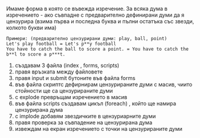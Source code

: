 Имаме форма в която се въвежда изречение. За всяка дума в изречението - ако съвпадне с предварително дефинирани думи да я цензурира (взима първа и последна буква и пълни остатъка със звезди, колкото букви има)
```
Примери: (предварително цензурирани думи: play, ball, point)
Let's play football = Let's p**y football
You have to catch the ball to score a point. = You have to catch the b**l to score a p***t.
```



1. създавам 3 файла (index , forms, scripts)
2. правя връзката между файловете
3. правя input и submit бутоните във файла forms
4. във файла скриптс дефирнирам цензурираните думи с масив, чиито стойности ще са цензурираните думи
5. с explode превръщам изречението в масив
6. във файла scripts създавам цикъл (foreach) , който ще намира цензурирана дума
7. с implode добавям звездичките в цензуриарните думи
8. правя проверка за съвпадение на цензурирана дума
9. извеждам на екран изречението с точки на цензурираните думи



















































